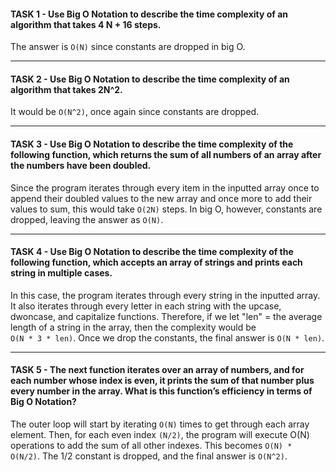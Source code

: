 #### TASK 1 - Use Big O Notation to describe the time complexity of an algorithm that takes 4 N + 16 steps.
The answer is ```O(N)``` since constants are dropped in big O.

---
#### TASK 2 - Use Big O Notation to describe the time complexity of an algorithm that takes 2N^2.
It would be ```O(N^2)```, once again since constants are dropped.

---
#### TASK 3 - Use Big O Notation to describe the time complexity of the following function, which returns the sum of all numbers of an array after the numbers have been doubled.
Since the program iterates through every item in the inputted array once to append their doubled values to the new array and once more to add their values to sum, this would take ```O(2N)``` steps. In big O, however, constants are dropped, leaving the answer as ```O(N)```.

---
#### TASK 4 - Use Big O Notation to describe the time complexity of the following function, which accepts an array of strings and prints each string in multiple cases.
In this case, the program iterates through every string in the inputted array. It also iterates through every letter in each string with the upcase, dwoncase, and capitalize functions. Therefore, if we let "len" = the average length of a string in the array, then the complexity would be  
```O(N * 3 * len)```. Once we drop the constants, the final answer is ```O(N * len)```.

---
#### TASK 5 - The next function iterates over an array of numbers, and for each number whose index is even, it prints the sum of that number plus every number in the array. What is this function’s efficiency in terms of Big O Notation?
The outer loop will start by iterating ```O(N)``` times to get through each array element. Then, for each even index ```(N/2)```, the program will execute O(N) operations to add the sum of all other indexes. This becomes ```O(N) * O(N/2)```. The 1/2 constant is dropped, and the final answer is ```O(N^2)```.
